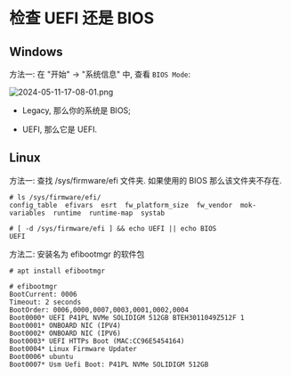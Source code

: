 

# 检查 UEFI 还是 BIOS

## Windows

方法一: 在 "开始" -> "系统信息" 中, 查看 `BIOS Mode`:

![2024-05-11-17-08-01.png](./images/2024-05-11-17-08-01.png)

* Legacy, 那么你的系统是 BIOS;

* UEFI, 那么它是 UEFI.

## Linux

方法一: 查找 /sys/firmware/efi 文件夹. 如果使用的 BIOS 那么该文件夹不存在.

```
# ls /sys/firmware/efi/
config_table  efivars  esrt  fw_platform_size  fw_vendor  mok-variables  runtime  runtime-map  systab

# [ -d /sys/firmware/efi ] && echo UEFI || echo BIOS
UEFI
```

方法二: 安装名为 efibootmgr 的软件包

```
# apt install efibootmgr

# efibootmgr
BootCurrent: 0006
Timeout: 2 seconds
BootOrder: 0006,0000,0007,0003,0001,0002,0004
Boot0000* UEFI P41PL NVMe SOLIDIGM 512GB BTEH3011049Z512F 1
Boot0001* ONBOARD NIC (IPV4)
Boot0002* ONBOARD NIC (IPV6)
Boot0003* UEFI HTTPs Boot (MAC:CC96E5454164)
Boot0004* Linux Firmware Updater
Boot0006* ubuntu
Boot0007* Usm Uefi Boot: P41PL NVMe SOLIDIGM 512GB
```
